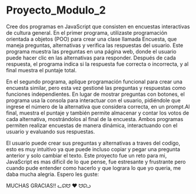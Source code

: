 # Proyecto_Modulo_2
Cree dos programas en JavaScript que consisten en encuestas interactivas de cultura general. En el primer programa, utilizaste programación orientada a objetos (POO) para crear una clase llamada Encuesta, que maneja preguntas, alternativas y verifica las respuestas del usuario. Este programa muestra las preguntas en una página web, donde el usuario puede hacer clic en las alternativas para responder. Después de cada respuesta, el programa indica si la respuesta fue correcta o incorrecta, y al final muestra el puntaje total.

En el segundo programa, aplique programación funcional para crear una encuesta similar, pero esta vez gestioné las preguntas y respuestas como funciones independientes. En lugar de mostrar preguntas con botones, el programa usa la consola para interactuar con el usuario, pidiéndole que ingrese el número de la alternativa que considera correcta, en un prompt.Al final, muestra el puntaje y también permite almacenar y contar los votos de cada alternativa, mostrándolos al final de la encuesta. Ambos programas permiten realizar encuestas de manera dinámica, interactuando con el usuario y evaluando sus respuestas.

El usuario puede crear sus preguntas y alternativas a traves del codigo, esto es muy intuitivo ya que puede incluso copiar y pegar una pregunta anterior y solo cambiar el texto. Este proyecto fue un reto para mi, JavaScript es mas dificil de lo que pense, fue estresante y frustrante pero cuando pude entender como hacerlo y que lograra lo que yo queria, me daba mucha alegria. Espero les guste:

MUCHAS GRACIAS!! ᓚᘏᗢ ❤️ ᗢᘏᓗ
